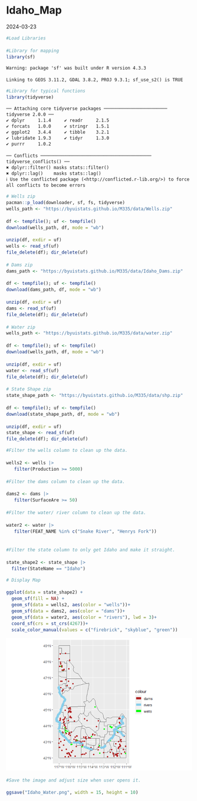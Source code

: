 # Idaho_Map
2024-03-23

``` r
#Load Libraries

#Library for mapping
library(sf)
```

    Warning: package 'sf' was built under R version 4.3.3

    Linking to GEOS 3.11.2, GDAL 3.8.2, PROJ 9.3.1; sf_use_s2() is TRUE

``` r
#Library for typical functions
library(tidyverse)
```

    ── Attaching core tidyverse packages ──────────────────────── tidyverse 2.0.0 ──
    ✔ dplyr     1.1.4     ✔ readr     2.1.5
    ✔ forcats   1.0.0     ✔ stringr   1.5.1
    ✔ ggplot2   3.4.4     ✔ tibble    3.2.1
    ✔ lubridate 1.9.3     ✔ tidyr     1.3.0
    ✔ purrr     1.0.2     

    ── Conflicts ────────────────────────────────────────── tidyverse_conflicts() ──
    ✖ dplyr::filter() masks stats::filter()
    ✖ dplyr::lag()    masks stats::lag()
    ℹ Use the conflicted package (<http://conflicted.r-lib.org/>) to force all conflicts to become errors

``` r
# Wells zip
pacman::p_load(downloader, sf, fs, tidyverse)
wells_path <- "https://byuistats.github.io/M335/data/Wells.zip"

df <- tempfile(); uf <- tempfile()
download(wells_path, df, mode = "wb")

unzip(df, exdir = uf)
wells <- read_sf(uf)
file_delete(df); dir_delete(uf)

# Dams zip
dams_path <- "https://byuistats.github.io/M335/data/Idaho_Dams.zip"

df <- tempfile(); uf <- tempfile()
download(dams_path, df, mode = "wb")

unzip(df, exdir = uf)
dams <- read_sf(uf)
file_delete(df); dir_delete(uf)

# Water zip
wells_path <- "https://byuistats.github.io/M335/data/water.zip"

df <- tempfile(); uf <- tempfile()
download(wells_path, df, mode = "wb")

unzip(df, exdir = uf)
water <- read_sf(uf)
file_delete(df); dir_delete(uf)

# State Shape zip
state_shape_path <- "https://byuistats.github.io/M335/data/shp.zip"

df <- tempfile(); uf <- tempfile()
download(state_shape_path, df, mode = "wb")

unzip(df, exdir = uf)
state_shape <- read_sf(uf)
file_delete(df); dir_delete(uf)
```

``` r
#Filter the wells column to clean up the data.

wells2 <- wells |> 
   filter(Production >= 5000)

#Filter the dams column to clean up the data.

dams2 <- dams |> 
   filter(SurfaceAre >= 50)

#Filter the water/ river column to clean up the data.

water2 <- water |> 
   filter(FEAT_NAME %in% c("Snake River", "Henrys Fork"))


#Filter the state column to only get Idaho and make it straight.

state_shape2 <- state_shape |> 
  filter(StateName == "Idaho")
```

``` r
# Display Map

ggplot(data = state_shape2) +
  geom_sf(fill = NA) +
  geom_sf(data = wells2, aes(color = "wells"))+
  geom_sf(data = dams2, aes(color = "dams"))+
  geom_sf(data = water2, aes(color = "rivers"), lwd = 3)+
  coord_sf(crs = st_crs(4267))+
  scale_color_manual(values = c("firebrick", "skyblue", "green"))
```

![](Idaho_Water_files/figure-commonmark/unnamed-chunk-3-1.png)

``` r
#Save the image and adjust size when user opens it.

ggsave("Idaho_Water.png", width = 15, height = 10)
```
